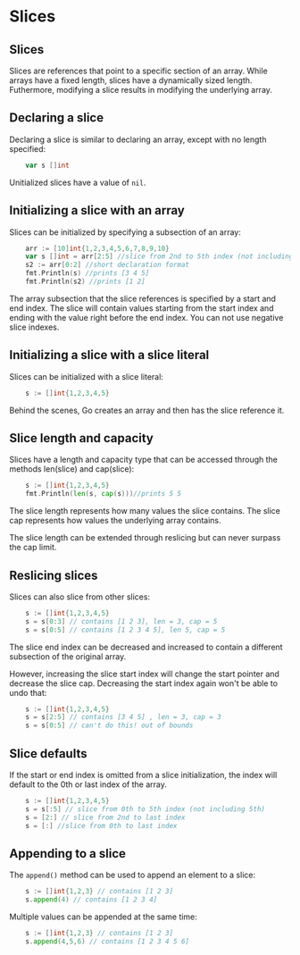 # Slices

## Slices

Slices are references that point to a specific section of an array. While arrays have a fixed length, slices have a dynamically sized length. Futhermore, modifying a slice results in modifying the underlying array.

## Declaring a slice


Declaring a slice is similar to declaring an array, except with no length specified:

```go
    var s []int
```

Unitialized slices have a value of `nil`.

## Initializing a slice with an array

Slices can be initialized by specifying a subsection of an array:

```go
    arr := [10]int{1,2,3,4,5,6,7,8,9,10}
    var s []int = arr[2:5] //slice from 2nd to 5th index (not including 5th)
    s2 := arr[0:2] //short declaration format
    fmt.Println(s) //prints [3 4 5]
    fmt.Println(s2) //prints [1 2]

```

The array subsection that the slice references is specified by a start and end index. The slice will contain values starting from the start index and ending with the value right before the end index. You can not use negative slice indexes.

## Initializing a slice with a slice literal

Slices can be initialized with a slice literal:

```go
	s := []int{1,2,3,4,5}
```

Behind the scenes, Go creates an array and then has the slice reference it.


## Slice length and capacity

Slices have a length and capacity type that can be accessed through the methods len(slice) and cap(slice):

```go
    s := []int{1,2,3,4,5}
    fmt.Println(len(s, cap(s)))//prints 5 5
```

The slice length represents how many values the slice contains. The slice cap represents how values the underlying array contains.

The slice length can be extended through reslicing but can never surpass the cap limit.

## Reslicing slices

Slices can also slice from other slices:

```go
	s := []int{1,2,3,4,5}
    s = s[0:3] // contains [1 2 3], len = 3, cap = 5
    s = s[0:5] // contains [1 2 3 4 5], len 5, cap = 5
```

The slice end index can be decreased and increased to contain a different subsection of the original array.

However, increasing the slice start index will change the start pointer and decrease the slice cap. Decreasing the start index again won't be able to undo that:

```go
	s := []int{1,2,3,4,5}
    s = s[2:5] // contains [3 4 5] , len = 3, cap = 3
    s = s[0:5] // can't do this! out of bounds 
```

## Slice defaults

If the start or end index is omitted from a slice initialization, the index will default to the 0th or last index of the array.

```go
    s := []int{1,2,3,4,5}
    s = s[:5] // slice from 0th to 5th index (not including 5th)
    s = [2:] // slice from 2nd to last index
    s = [:] //slice from 0th to last index
```

## Appending to a slice

The `append()` method can be used to append an element to a slice:

```go
    s := []int{1,2,3} // contains [1 2 3]
    s.append(4) // contains [1 2 3 4]
```

Multiple values can be appended at the same time:

```go
    s := []int{1,2,3} // contains [1 2 3]
    s.append(4,5,6) // contains [1 2 3 4 5 6]
```

